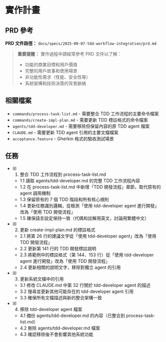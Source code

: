# 實作計畫

## PRD 參考

**PRD 文件路徑：** `docs/specs/2025-09-07-tdd-workflow-integration/prd.md`

> **重要提醒：** 實作過程中請經常參考 PRD 文件以了解：
>
> - 功能的商業目標和用戶價值
> - 完整的用戶故事和使用場景
> - 非功能性需求（性能、安全性等）
> - 系統架構和技術決策的背景脈絡

## 相關檔案

- `commands/process-task-list.md` - 需要整合 TDD 工作流程的主要命令檔案
- `commands/create-impl-plan.md` - 需要更新 TDD 標註格式的命令檔案
- `agents/tdd-developer.md` - 需要移除但保留內容的原 TDD agent 檔案
- `CLAUDE.md` - 需要更新 TDD agent 引用的主要文檔檔案
- `acceptance.feature` - Gherkin 格式的驗收測試場景

## 任務

- [x] 1. 整合 TDD 工作流程到 process-task-list.md
  - 1.1 讀取 agents/tdd-developer.md 的完整 TDD 工作流程內容
  - 1.2 在 process-task-list.md 中新增「TDD 開發流程」章節，取代原有的 agent 調用機制
  - 1.3 保留原有的 7 個 TDD 階段和所有核心規則
  - 1.4 更新任務識別邏輯，從檢測「使用 tdd-developer agent 進行開發」改為「使用 TDD 開發流程」
  - 1.5 確保語言設定保持一致（代碼和註解用英文，討論用繁體中文）

- [x] 2. 更新 create-impl-plan.md 的標註格式
  - 2.1 將第 26 行的建議文字從「使用 tdd-developer agent」改為「使用 TDD 開發流程」
  - 2.2 更新第 141 行的 TDD 開發標註說明
  - 2.3 將範例中的標註格式（第 144、153 行）從「使用 tdd-developer agent 進行開發」改為「使用 TDD 開發流程」
  - 2.4 更新相關的說明文字，移除對獨立 agent 的引用

- [x] 3. 更新系統文檔中的引用
  - 3.1 修改 CLAUDE.md 中第 32 行關於 tdd-developer agent 的描述
  - 3.2 搜尋並更新其他可能存在的 tdd-developer agent 引用
  - 3.3 確保所有文檔描述與新的整合架構一致

- [x] 4. 移除 tdd-developer agent 檔案
  - 4.1 備份 agents/tdd-developer.md 的內容（已整合到 process-task-list.md）
  - 4.2 刪除 agents/tdd-developer.md 檔案
  - 4.3 確認移除後不會影響其他系統功能